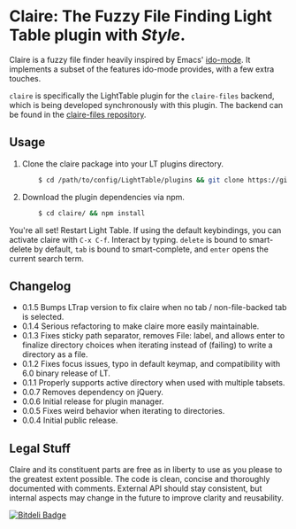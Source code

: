 # Claire: The Fuzzy File Finding Light Table plugin with _Style_.
Claire is a fuzzy file finder heavily inspired by Emacs' [ido-mode](http://www.emacswiki.org/emacs/InteractivelyDoThings).
It implements a subset of the features ido-mode provides, with a few extra touches.

`claire` is specifically the LightTable plugin for the `claire-files` backend, which is being developed synchronously with
this plugin. The backend can be found in the [claire-files repository](http://github.com/joshuafcole/claire-files).

## Usage
1. Clone the claire package into your LT plugins directory.

    ```bash
        $ cd /path/to/config/LightTable/plugins && git clone https://github.com/joshuafcole/claire.git
    ```
2. Download the plugin dependencies via npm.

    ```bash
        $ cd claire/ && npm install
    ```

You're all set! Restart Light Table. If using the default keybindings, you can activate claire with `C-x C-f`. Interact by typing. `delete` is bound to smart-delete by default, `tab` is bound to smart-complete, and `enter` opens the current search term.

##  Changelog
* 0.1.5 Bumps LTrap version to fix claire when no tab / non-file-backed tab is selected.
* 0.1.4 Serious refactoring to make claire more easily maintainable.
* 0.1.3 Fixes sticky path separator, removes File: label, and allows enter to finalize directory choices when iterating instead of (failing) to write a directory as a file.
* 0.1.2 Fixes focus issues, typo in default keymap, and compatibility with 6.0 binary release of LT.
* 0.1.1 Properly supports active directory when used with multiple tabsets.
* 0.0.7 Removes dependency on jQuery.
* 0.0.6 Initial release for plugin manager.
* 0.0.5 Fixes weird behavior when iterating to directories.
* 0.0.4 Initial public release.

## Legal Stuff
Claire and its constituent parts are free as in liberty to use as you please to the greatest extent possible. The code is
clean, concise and thoroughly documented with comments. External API should stay consistent, but internal aspects
may change in the future to improve clarity and reusability.


[![Bitdeli Badge](https://d2weczhvl823v0.cloudfront.net/joshuafcole/claire/trend.png)](https://bitdeli.com/free "Bitdeli Badge")

